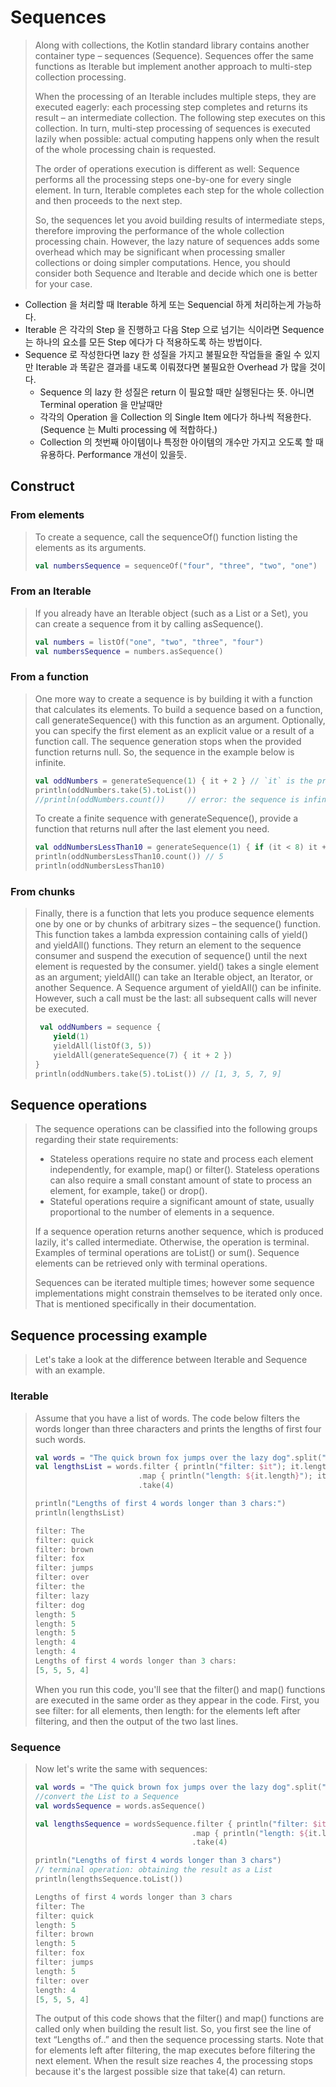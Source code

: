 # Sequences

> Along with collections, the Kotlin standard library contains another container type – sequences (Sequence<T>). Sequences offer the same functions as Iterable but implement another approach to multi-step collection processing.
> 
> When the processing of an Iterable includes multiple steps, they are executed eagerly: each processing step completes and returns its result – an intermediate collection. The following step executes on this collection. In turn, multi-step processing of sequences is executed lazily when possible: actual computing happens only when the result of the whole processing chain is requested.
>
> The order of operations execution is different as well: Sequence performs all the processing steps one-by-one for every single element. In turn, Iterable completes each step for the whole collection and then proceeds to the next step.
>
> So, the sequences let you avoid building results of intermediate steps, therefore improving the performance of the whole collection processing chain. However, the lazy nature of sequences adds some overhead which may be significant when processing smaller collections or doing simpler computations. Hence, you should consider both Sequence and Iterable and decide which one is better for your case.

- Collection 을 처리할 때 Iterable 하게 또는 Sequencial 하게 처리하는게 가능하다.
- Iterable 은 각각의 Step 을 진행하고 다음 Step 으로 넘기는 식이라면 Sequence 는 하나의 요소를 모든 Step 에다가 다 적용하도록 하는 방법이다.
- Sequence 로 작성한다면 lazy 한 성질을 가지고 불필요한 작업들을 줄일 수 있지만 Iterable 과 똑같은 결과를 내도록 이뤄졌다면 불필요한 Overhead 가 많을 것이다.
  - Sequence 의 lazy 한 성질은 return 이 필요할 때만 실행된다는 뜻. 아니면 Terminal operation 을 만날때만 
  - 각각의 Operation 을 Collection 의 Single Item 에다가 하나씩 적용한다. (Sequence 는 Multi processing 에 적합하다.)
  - Collection 의 첫번째 아이템이나 특정한 아이템의 개수만 가지고 오도록 할 때 유용하다. Performance 개선이 있을듯. 

## Construct

### From elements

> To create a sequence, call the sequenceOf() function listing the elements as its arguments.
> 
> ```kotlin
> val numbersSequence = sequenceOf("four", "three", "two", "one")
> ```

### From an Iterable

> If you already have an Iterable object (such as a List or a Set), you can create a sequence from it by calling asSequence().
>
> ````kotlin
> val numbers = listOf("one", "two", "three", "four")
> val numbersSequence = numbers.asSequence()
> ````

### From a function

> One more way to create a sequence is by building it with a function that calculates its elements. To build a sequence based on a function, call generateSequence() with this function as an argument. Optionally, you can specify the first element as an explicit value or a result of a function call. The sequence generation stops when the provided function returns null. So, the sequence in the example below is infinite.
>
> ````kotlin
> val oddNumbers = generateSequence(1) { it + 2 } // `it` is the previous element
> println(oddNumbers.take(5).toList())
> //println(oddNumbers.count())     // error: the sequence is infinite
> ````
> 
> To create a finite sequence with generateSequence(), provide a function that returns null after the last element you need.
>
> ````kotlin
> val oddNumbersLessThan10 = generateSequence(1) { if (it < 8) it + 2 else null }
> println(oddNumbersLessThan10.count()) // 5
> println(oddNumbersLessThan10)
> ````

### From chunks

>  Finally, there is a function that lets you produce sequence elements one by one or by chunks of arbitrary sizes – the sequence() function. This function takes a lambda expression containing calls of yield() and yieldAll() functions. They return an element to the sequence consumer and suspend the execution of sequence() until the next element is requested by the consumer. yield() takes a single element as an argument; yieldAll() can take an Iterable object, an Iterator, or another Sequence. A Sequence argument of yieldAll() can be infinite. However, such a call must be the last: all subsequent calls will never be executed.
>
> ```kotlin
>  val oddNumbers = sequence {
>     yield(1)
>     yieldAll(listOf(3, 5))
>     yieldAll(generateSequence(7) { it + 2 })
> }
> println(oddNumbers.take(5).toList()) // [1, 3, 5, 7, 9]
> ```

## Sequence operations

> The sequence operations can be classified into the following groups regarding their state requirements:
> - Stateless operations require no state and process each element independently, for example, map() or filter(). Stateless operations can also require a small constant amount of state to process an element, for example, take() or drop().
> - Stateful operations require a significant amount of state, usually proportional to the number of elements in a sequence.
> 
> If a sequence operation returns another sequence, which is produced lazily, it's called intermediate. Otherwise, the operation is terminal. Examples of terminal operations are toList() or sum(). Sequence elements can be retrieved only with terminal operations.
>
> Sequences can be iterated multiple times; however some sequence implementations might constrain themselves to be iterated only once. That is mentioned specifically in their documentation.

## Sequence processing example

> Let's take a look at the difference between Iterable and Sequence with an example.

### Iterable

> Assume that you have a list of words. The code below filters the words longer than three characters and prints the lengths of first four such words.
>
> ```kotlin
> val words = "The quick brown fox jumps over the lazy dog".split(" ")
> val lengthsList = words.filter { println("filter: $it"); it.length > 3 }
>                        .map { println("length: ${it.length}"); it.length }
>                        .take(4)
> 
> println("Lengths of first 4 words longer than 3 chars:")
> println(lengthsList)
> ```
>
> ```kotlin
> filter: The
> filter: quick
> filter: brown
> filter: fox
> filter: jumps
> filter: over
> filter: the
> filter: lazy
> filter: dog
> length: 5
> length: 5
> length: 5
> length: 4
> length: 4
> Lengths of first 4 words longer than 3 chars:
> [5, 5, 5, 4]
> ```
>
> When you run this code, you'll see that the filter() and map() functions are executed in the same order as they appear in the code. First, you see filter: for all elements, then length: for the elements left after filtering, and then the output of the two last lines.

### Sequence

> Now let's write the same with sequences:
>
> ```kotlin
> val words = "The quick brown fox jumps over the lazy dog".split(" ")
> //convert the List to a Sequence
> val wordsSequence = words.asSequence()
> 
> val lengthsSequence = wordsSequence.filter { println("filter: $it"); it.length > 3 }
>                                    .map { println("length: ${it.length}"); it.length }
>                                    .take(4)
> 
> println("Lengths of first 4 words longer than 3 chars")
> // terminal operation: obtaining the result as a List
> println(lengthsSequence.toList())
> ```
> 
> ```kotlin
> Lengths of first 4 words longer than 3 chars
> filter: The
> filter: quick
> length: 5
> filter: brown
> length: 5
> filter: fox
> filter: jumps
> length: 5
> filter: over
> length: 4
> [5, 5, 5, 4]
> ```
>
> The output of this code shows that the filter() and map() functions are called only when building the result list. So, you first see the line of text “Lengths of..” and then the sequence processing starts. Note that for elements left after filtering, the map executes before filtering the next element. When the result size reaches 4, the processing stops because it's the largest possible size that take(4) can return.



